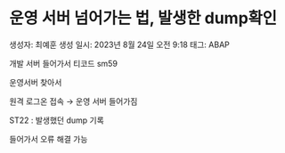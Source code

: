 # 운영 서버 넘어가는 법, 발생한 dump확인

생성자: 최예훈
생성 일시: 2023년 8월 24일 오전 9:18
태그: ABAP

개발 서버 들어가서 티코드 sm59 

운영서버 찾아서

원격 로그온 접속 → 운영 서버 들어가짐

ST22 : 발생했던 dump 기록

들어가서 오류 해결 가능